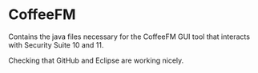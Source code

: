 # CoffeeFM

Contains the java files necessary for the CoffeeFM GUI tool that interacts with Security Suite 10 and 11.

Checking that GitHub and Eclipse are working nicely.

